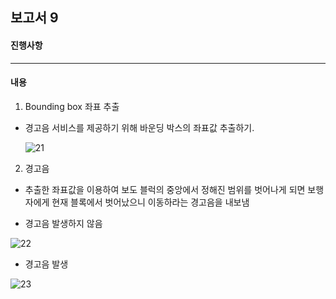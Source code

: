 ## 보고서 9 ##
#### 진행사항 ####
----------
#### 내용 ####
1. Bounding box 좌표 추출

+ 경고음 서비스를 제공하기 위해 바운딩 박스의 좌표값 추출하기.

  ![21](https://user-images.githubusercontent.com/95543704/145064160-678ae6b6-1c4a-476c-9961-737bf99b0abd.JPG)


2. 경고음 
+ 추출한 좌표값을 이용하여 보도 블럭의 중앙에서 정해진 범위를 벗어나게 되면 보행자에게 현재 블록에서 벗어났으니 이동하라는 경고음을 내보냄

+ 경고음 발생하지 않음

![22](https://user-images.githubusercontent.com/95543704/145064579-d78ff3b9-ef01-4243-adbb-efe4194e8139.JPG)

+ 경고음 발생

![23](https://user-images.githubusercontent.com/95543704/145064593-1bef98fc-5641-48bf-ad22-e88e07975906.JPG)

